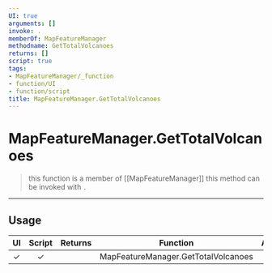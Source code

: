 ```yaml
---
UI: true
arguments: []
invoke: .
memberOf: MapFeatureManager
methodname: GetTotalVolcanoes
returns: []
script: true
tags:
- MapFeatureManager/_function
- function/UI
- function/script
title: MapFeatureManager.GetTotalVolcanoes
---
```

# MapFeatureManager.GetTotalVolcanoes
> this function is a member of [[MapFeatureManager]]
> this method can be invoked with `.`
-----
## Usage
|  UI | Script | Returns | Function | Arguments |
|:---:|:------:|-------:|:--------:|:---------|
|✓|✓||MapFeatureManager.GetTotalVolcanoes||

